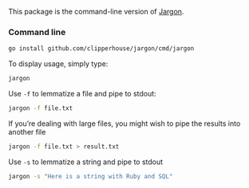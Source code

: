 This package is the command-line version of [Jargon](https://github.com/clipperhouse/jargon).

### Command line

```bash
go install github.com/clipperhouse/jargon/cmd/jargon
```

To display usage, simply type:

```bash
jargon
```

Use `-f` to lemmatize a file and pipe to stdout:

```bash
jargon -f file.txt
```

If you’re dealing with large files, you might wish to pipe the results into another file

```bash
jargon -f file.txt > result.txt
```

Use `-s` to lemmatize a string and pipe to stdout

```bash
jargon -s "Here is a string with Ruby and SQL"
```
